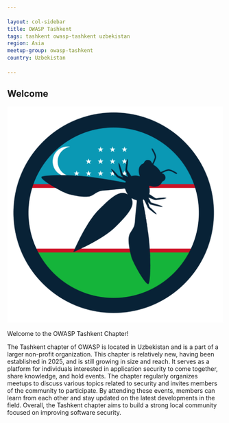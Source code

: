 ```yaml
---

layout: col-sidebar
title: OWASP Tashkent
tags: tashkent owasp-tashkent uzbekistan
region: Asia
meetup-group: owasp-tashkent
country: Uzbekistan

---
```


## Welcome

![logo](assets/images/logo_uz.png "Owasp Tashkent")

Welcome to the OWASP Tashkent Chapter!

The Tashkent chapter of OWASP is located in Uzbekistan and is a part of a larger non-profit organization. This chapter is relatively new, having been established in 2025, and is still growing in size and reach. It serves as a platform for individuals interested in application security to come together, share knowledge, and hold events. The chapter regularly organizes meetups to discuss various topics related to security and invites members of the community to participate. By attending these events, members can learn from each other and stay updated on the latest developments in the field. Overall, the Tashkent chapter aims to build a strong local community focused on improving software security.

